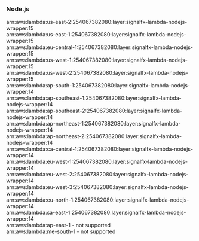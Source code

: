 <h3>Node.js</h3>  

arn:aws:lambda:us-east-2:254067382080:layer:signalfx-lambda-nodejs-wrapper:15<br>
arn:aws:lambda:us-east-1:254067382080:layer:signalfx-lambda-nodejs-wrapper:15<br>
arn:aws:lambda:eu-central-1:254067382080:layer:signalfx-lambda-nodejs-wrapper:15<br>
arn:aws:lambda:us-west-1:254067382080:layer:signalfx-lambda-nodejs-wrapper:15<br>
arn:aws:lambda:us-west-2:254067382080:layer:signalfx-lambda-nodejs-wrapper:15<br>
arn:aws:lambda:ap-south-1:254067382080:layer:signalfx-lambda-nodejs-wrapper:14<br>
arn:aws:lambda:ap-southeast-1:254067382080:layer:signalfx-lambda-nodejs-wrapper:14<br>
arn:aws:lambda:ap-southeast-2:254067382080:layer:signalfx-lambda-nodejs-wrapper:14<br>
arn:aws:lambda:ap-northeast-1:254067382080:layer:signalfx-lambda-nodejs-wrapper:14<br>
arn:aws:lambda:ap-northeast-2:254067382080:layer:signalfx-lambda-nodejs-wrapper:14<br>
arn:aws:lambda:ca-central-1:254067382080:layer:signalfx-lambda-nodejs-wrapper:14<br>
arn:aws:lambda:eu-west-1:254067382080:layer:signalfx-lambda-nodejs-wrapper:14<br>
arn:aws:lambda:eu-west-2:254067382080:layer:signalfx-lambda-nodejs-wrapper:14<br>
arn:aws:lambda:eu-west-3:254067382080:layer:signalfx-lambda-nodejs-wrapper:14<br>
arn:aws:lambda:eu-north-1:254067382080:layer:signalfx-lambda-nodejs-wrapper:14<br>
arn:aws:lambda:sa-east-1:254067382080:layer:signalfx-lambda-nodejs-wrapper:14<br>
arn:aws:lambda:ap-east-1 - not supported<br>
arn:aws:lambda:me-south-1 - not supported<br>

<!-- Note to maintainers: please be careful editing this file. 
